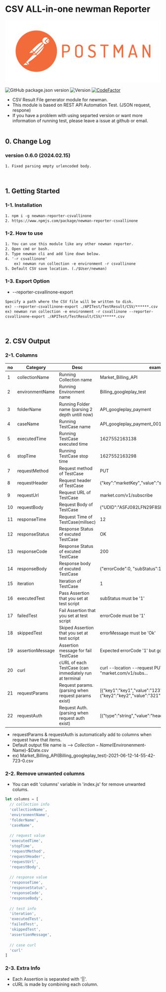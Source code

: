 # CSV ALL-in-one newman Reporter

<img src="./resources/logo.png" alt="">

![GitHub package.json version](https://img.shields.io/github/package-json/v/pepsizerosugar/newman-reporter-csvallinone?color=g)
![Version](https://img.shields.io/badge/Update-2024.02.15-blue)
[![CodeFactor](https://www.codefactor.io/repository/github/pepsizerosugar/newman-reporter-csvallinone/badge)](https://www.codefactor.io/repository/github/pepsizerosugar/newman-reporter-csvallinone)

* CSV Result File generator module for newman.
* This module is based on REST API Automation Test. (JSON request, respone)
* If you have a problem with using separted version or want more information of running test, please leave a issue at
  github or email.
  <br><br>

## 0. Change Log

### version 0.6.0 (2024.02.15)

```
1. Fixed parsing empty urlencoded body.
```

<br>

## 1. Getting Started

### 1-1. Installation

```
1. npm i -g newman-reporter-csvallinone
2. https://www.npmjs.com/package/newman-reporter-csvallinone
```

### 1-2. How to use

```
1. You can use this module like any other newman reporter.
2. Open cmd or bash.
3. Type newman cli and add line down below.
4. '-r csvallinone'
	ex) newman run collection -e environment -r csvallinone
5. Default CSV save location. (./$User/newman)
```

### 1-3. Export Option

* --reporter-csvallinone-export

```
Specify a path where the CSV file will be written to disk.
ex) --reporter-csvallinone-export ./APITest/TestResult/CSV/******.csv
ex) newman run collection -e environment -r csvallinone --reporter-csvallinone-export ./APITest/TestResult/CSV/******.csv
```

<br>

## 2. CSV Output

### 2-1. Columns

| no | Category         | Desc                                                   | example                                                         |
|----|------------------|--------------------------------------------------------|-----------------------------------------------------------------|
| 1  | collectionName   | Running Collection name                                | Market_Billing_API                                              |
| 2  | environmentName  | Running Environment name                               | Billing_googleplay_test                                         |
| 3  | folderName       | Running Folder name (parsing 2 depth untill now)       | API_googleplay_payment                                          |
| 4  | caseName         | Running TestCase name                                  | API_googleplay_payment_001                                      |
| 5  | executedTime     | Running TestCase executed time                         | 1627552163138                                                   |
| 6  | stopTime         | Running TestCase stop time                             | 1627552163298                                                   |
| 7  | requestMethod    | Request method of TestCase                             | PUT                                                             |
| 8  | requestHeader    | Request header of TestCase                             | {"key":"marketKey","value":"sf92mtkfnalsk28jsdw"}               |
| 9  | requestUrl       | Request URL of TestCase                                | market.com/v1/subscribe                                         |
| 10 | requestBody      | Request Body of TestCase                               | {"UDID":"ASFJ082LFN29F8SDFMW0FKDF"}                             |
| 11 | responseTime     | Request Time of TestCase(millsec)                      | 12                                                              |
| 12 | responseStatus   | Response Status of excuted TestCase                    | OK                                                              |
| 13 | responseCode     | Response Status of excuted TestCase                    | 200                                                             |
| 14 | responseBody     | Response body of excuted TestCase                      | {"errorCode":0, "subStatus":1}                                  |
| 15 | iteration        | Iteration of TestCase                                  | 1                                                               |
| 16 | executedTest     | Pass Assertion that you set at test script             | subStatus must be '1'                                           |
| 17 | failedTest       | Fail Assertion that you set at test script             | errorCode must be '1'                                           |
| 18 | skippedTest      | Skiped Assertion that you set at test script           | errorMessage must be 'Ok'                                       |
| 19 | assertionMessage | Assertion message for fail TestCase                    | Expected errorCode '1' but got '0'                              |
| 20 | curl             | cURL of each TestCase (can immediately run at terminal | curl --location --request PUT --data "market.com/v1/subs...     |
| 21 | requestParams    | Request params. (parsing when request params exist)    | [{"key1":"key1","value":"123"},{"key2":"key2","value":"321"}... |
| 22 | requestAuth      | Request Auth. (parsing when request auth exist)        | [{"type":"string","value":"header","key":"addTokenTo"}...       |

* requestParams & requestAuth is automatically add to columns when request have that items.
* Default output file name is --> $Collection-Name($Environenment-Name)-$Date.csv
* ex) Market_Billing_API(Billing_googleplay_test)-2021-06-12-14-55-42-723-0.csv

### 2-2. Remove unwanted columns

* You can edit 'columns' variable in 'index.js' for remove unwanted colums.

```js
let columns = [
  // collection info
  'collectionName',
  'environmentName',
  'folderName',
  'caseName',

  // request value
  'executedTime',
  'stopTime',
  'requestMethod',
  'requestHeader',
  'requestUrl',
  'requestBody',

  // response value
  'responseTime',
  'responseStatus',
  'responseCode',
  'responseBody',

  // test info
  'iteration',
  'executedTest',
  'failedTest',
  'skippedTest',
  'assertionMessage',

  // case curl
  'curl'
]
```

### 2-3. Extra Info

* Each Assertion is separated with '||'.
* cURL is made by combining each column.
